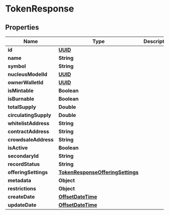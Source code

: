 
# TokenResponse

## Properties
Name | Type | Description | Notes
------------ | ------------- | ------------- | -------------
**id** | [**UUID**](UUID.md) |  |  [optional]
**name** | **String** |  |  [optional]
**symbol** | **String** |  |  [optional]
**nucleusModelId** | [**UUID**](UUID.md) |  |  [optional]
**ownerWalletId** | [**UUID**](UUID.md) |  |  [optional]
**isMintable** | **Boolean** |  |  [optional]
**isBurnable** | **Boolean** |  |  [optional]
**totalSupply** | **Double** |  |  [optional]
**circulatingSupply** | **Double** |  |  [optional]
**whitelistAddress** | **String** |  |  [optional]
**contractAddress** | **String** |  |  [optional]
**crowdsaleAddress** | **String** |  |  [optional]
**isActive** | **Boolean** |  |  [optional]
**secondaryId** | **String** |  |  [optional]
**recordStatus** | **String** |  |  [optional]
**offeringSettings** | [**TokenResponseOfferingSettings**](TokenResponseOfferingSettings.md) |  |  [optional]
**metadata** | **Object** |  |  [optional]
**restrictions** | **Object** |  |  [optional]
**createDate** | [**OffsetDateTime**](OffsetDateTime.md) |  |  [optional]
**updateDate** | [**OffsetDateTime**](OffsetDateTime.md) |  |  [optional]



